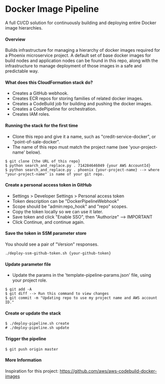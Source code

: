 # Docker Image Pipeline
A full CI/CD solution for continuously building and deploying entire Docker image hierarchies.

#### Overview
Builds infrastructure for managing a hierarchy of docker images required for a Phoenix microservice project.
A default set of base docker images for build nodes and application nodes can be found in this repo, along
with the infrastructure to manage deployment of those images in a safe and predictable way.

#### What does this CloudFormation stack do?
* Creates a GitHub webhook.
* Creates ECR repos for storing families of related docker images.
* Creates a CodeBuild job for building and pushing the docker images.
* Creates a CodePipeline for orchestration.
* Creates IAM roles.

#### Running the stack for the first time
* Clone this repo and give it a name, such as "credit-service-docker", or "point-of-sale-docker".
* The name of this repo must match the project name (see 'your-project-name' below).

```
$ git clone {the URL of this repo}
$ python search_and_replace.py . 714284646049 {your AWS AccountId}
$ python search_and_replace.py . phoenix {your-project-name} --> where "your-project-name" is name of your git repo.
```

#### Create a personal access token in GitHub
* Settings > Developer Settings > Personal access token
* Token description can be "DockerPipelineWebhook"
* Scope should be "admin:repo_hook" and "repo" scopes.
* Copy the token locally so we can use it later.
* Save token and click "Enable SSO", then "Authorize" --> IMPORTANT
* Click Continue, and continue again.

#### Save the token in SSM parameter store
You should see a pair of "Version" responses.

```
./deploy-ssm-github-token.sh {your-github-token}
```

#### Update parameter file
* Update the params in the 'template-pipeline-params.json' file, using your project role.

```
$ git add -A
$ git diff --> Run this command to view changes
$ git commit -m "Updating repo to use my project name and AWS account ID."
```

#### Create or update the stack
```
$ ./deploy-pipeline.sh create
# ./deploy-pipeline.sh update
```

#### Trigger the pipeline
```
$ git push origin master
```

#### More Information
Inspiration for this project:
https://github.com/aws/aws-codebuild-docker-images
